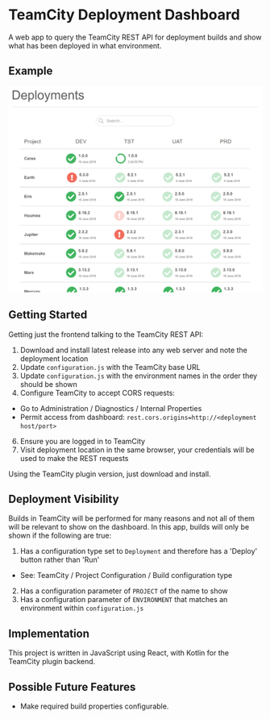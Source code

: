 TeamCity Deployment Dashboard
=============================

A web app to query the TeamCity REST API for deployment builds and show what has been deployed in what environment.


Example
-------

<img src="screenshot.png" width="734"/>


Getting Started
---------------

Getting just the frontend talking to the TeamCity REST API:

1. Download and install latest release into any web server and note the deployment location
2. Update `configuration.js` with the TeamCity base URL
3. Update `configuration.js` with the environment names in the order they should be shown
4. Configure TeamCity to accept CORS requests:
  * Go to Administration / Diagnostics / Internal Properties
  * Permit access from dashboard: `rest.cors.origins=http://<deployment host/port>`
6. Ensure you are logged in to TeamCity
7. Visit deployment location in the same browser, your credentials will be used to make the REST requests

Using the TeamCity plugin version, just download and install.


Deployment Visibility
---------------------

Builds in TeamCity will be performed for many reasons and not all of them will be relevant to show on the dashboard.
In this app, builds will only be shown if the following are true:

1. Has a configuration type set to `Deployment` and therefore has a 'Deploy' button rather than 'Run'
 * See: TeamCity / Project Configuration / Build configuration type
2. Has a configuration parameter of `PROJECT` of the name to show
3. Has a configuration parameter of `ENVIRONMENT` that matches an environment within `configuration.js`


Implementation
--------------

This project is written in JavaScript using React, with Kotlin for the TeamCity plugin backend.


Possible Future Features
------------------------

* Make required build properties configurable.
